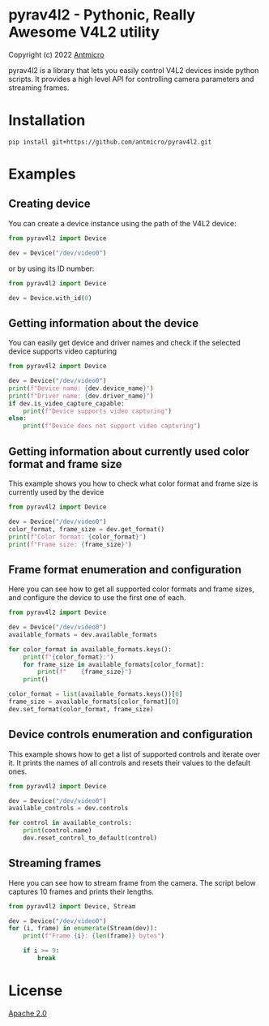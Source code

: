 # pyrav4l2 - Pythonic, Really Awesome V4L2 utility

Copyright (c) 2022 [Antmicro](https://www.antmicro.com)

pyrav4l2 is a library that lets you easily control V4L2 devices inside python scripts.
It provides a high level API for controlling camera parameters and streaming frames.

# Installation
`pip install git+https://github.com/antmicro/pyrav4l2.git`

# Examples
## Creating device
You can create a device instance using the path of the V4L2 device:
<!-- name="creating-device-path" -->
```python
from pyrav4l2 import Device

dev = Device("/dev/video0")
```

or by using its ID number:
<!-- name="creating-device-id" -->
```python
from pyrav4l2 import Device

dev = Device.with_id(0)
```

## Getting information about the device
You can easily get device and driver names and check if the selected device supports video capturing
<!-- name="info-about-device" -->
```python
from pyrav4l2 import Device

dev = Device("/dev/video0")
print(f"Device name: {dev.device_name}")
print(f"Driver name: {dev.driver_name}")
if dev.is_video_capture_capable:
    print(f"Device supports video capturing")
else:
    print(f"Device does not support video capturing")
```

## Getting information about currently used color format and frame size
This example shows you how to check what color format and frame size is currently used by the device
<!-- name="current-format" -->
```python
from pyrav4l2 import Device

dev = Device("/dev/video0")
color_format, frame_size = dev.get_format()
print(f"Color format: {color_format}")
print(f"Frame size: {frame_size}")
```

## Frame format enumeration and configuration
Here you can see how to get all supported color formats and frame sizes, and configure the device to use the first one of each.
<!-- name="creating-device-id" -->
```python
from pyrav4l2 import Device

dev = Device("/dev/video0")
available_formats = dev.available_formats

for color_format in available_formats.keys():
    print(f"{color_format}:")
    for frame_size in available_formats[color_format]:
        print(f"    {frame_size}")
    print()

color_format = list(available_formats.keys())[0]
frame_size = available_formats[color_format][0]
dev.set_format(color_format, frame_size)
```

## Device controls enumeration and configuration
This example shows how to get a list of supported controls and iterate over it.
It prints the names of all controls and resets their values to the default ones.
<!-- name="controls-enumeration" -->
```python
from pyrav4l2 import Device

dev = Device("/dev/video0")
available_controls = dev.controls

for control in available_controls:
    print(control.name)
    dev.reset_control_to_default(control)
```

## Streaming frames
Here you can see how to stream frame from the camera.
The script below captures 10 frames and prints their lengths.
<!-- name="streaming-frames" -->
```python
from pyrav4l2 import Device, Stream

dev = Device("/dev/video0")
for (i, frame) in enumerate(Stream(dev)):
    print(f"Frame {i}: {len(frame)} bytes")

    if i >= 9:
        break
```

# License
[Apache 2.0](LICENSE)
